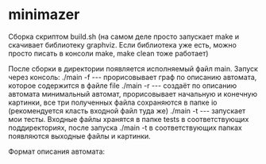 # minimazer
Сборка скриптом build.sh (на самом деле просто запускает make и скачивает библиотеку graphviz. Если библиотека уже есть, можно просто писать в консоли make, make clean тоже работает)

После сборки в директории появляется исполняемый файл main. Запуск через консоль:
./main -f <file> --- прорисовывает граф по описанию автомата, которое содержится в файле file
./main -r <file> --- создаёт по описанию автомата минимальный автомат, прорисовывает начальную и конечную картинки, все три полученных файла сохраняются в папке io (рекомендуется класть входной файл туда же)
./main -t --- запускает мои тесты. Входные файлы хранятся в папке tests в соответствующих поддиректориях, после запуска ./main -t в соответствующих папках появляются выходные файлы и картинки.
  
 Формат описания автомата:
 
